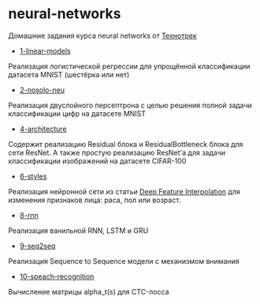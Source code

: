 # neural-networks
Домашние задания курса neural networks от [Технотрек](track.mail.ru)

* [1-linear-models](https://github.com/alex-kozinov/neural-networks/tree/master/1-linear-models) 

Реализация логистической регрессии для упрощённой классификации датасета MNIST (шестёрка или нет)

* [2-nosolo-neu](https://github.com/alex-kozinov/neural-networks/tree/master/2-nosolo-neu)

Реализация двуслойного персептрона с целью решения полной задачи классификации цифр на датасете MNIST

* [4-architecture](https://github.com/alex-kozinov/neural-networks/tree/master/4-architectures)

Содержит реализацию Residual блока и ResidualBottleneck блока для сети ResNet. А также простую реализацию ResNet'a для задачи классификации изображений на датасете CIFAR-100

* [6-styles](https://github.com/alex-kozinov/neural-networks/tree/master/6-styles)

Реализация нейронной сети из статьи [Deep Feature Interpolation](https://arxiv.org/pdf/1611.05507.pdf) для изменения признаков лица: раса, пол или возраст.

* [8-rnn](https://github.com/alex-kozinov/neural-networks/blob/master/8-rnn/RNN.ipynb)

Реализация ванильной RNN, LSTM и GRU

* [9-seq2seq](https://github.com/alex-kozinov/neural-networks/tree/master/9-seq2seq)

Реализация Sequence to Sequence модели с механизмом внимания

* [10-speach-recognition](https://github.com/alex-kozinov/neural-networks/tree/master/10-speach-recognition)

Вычисление матрицы alpha_t(s) для CTC-лосса
